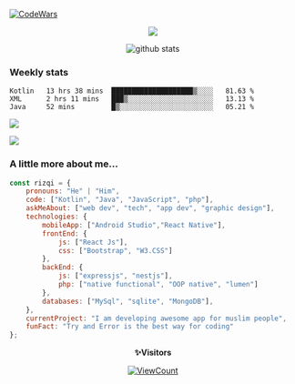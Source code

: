 <!--
**muhammad-rizqi/muhammad-rizqi** is a ✨ _special_ ✨ repository because its `README.md` (this file) appears on your GitHub profile.
-->
[![CodeWars](https://www.codewars.com/users/muhammad-rizqi/badges/large)](https://www.codewars.com/users/muhammad-rizqi/)

<div align="center"> 

<img src="https://res.cloudinary.com/muhammad-rizqi/image/upload/v1600739413/Cover_3_xwv1ld.png">

![github stats](https://github-readme-stats.vercel.app/api?username=muhammad-rizqi&show_icons=true)
  
</div>
 

### Weekly stats
<!--START_SECTION:waka-->
```text
Kotlin   13 hrs 38 mins  ████████████████████▒░░░░   81.63 % 
XML      2 hrs 11 mins   ███▒░░░░░░░░░░░░░░░░░░░░░   13.13 % 
Java     52 mins         █▒░░░░░░░░░░░░░░░░░░░░░░░   05.21 % 
```
<!--END_SECTION:waka-->

<a href="https://wakatime.com"><img src="https://wakatime.com/share/@5ff8db64-558c-4027-8bd0-2e529198d272/f2fadd89-6c36-4cce-bf87-62f12d95ee15.png" /></a>
    
<a href="https://wakatime.com"><img src="https://wakatime.com/share/@5ff8db64-558c-4027-8bd0-2e529198d272/fc28fc5b-eb44-41d8-881d-1f101cf0b7c0.png" /></a>
### A little more about me...  

```javascript
const rizqi = {
    pronouns: "He" | "Him",
    code: ["Kotlin", "Java", "JavaScript", "php"],
    askMeAbout: ["web dev", "tech", "app dev", "graphic design"],
    technologies: {
        mobileApp: ["Android Studio","React Native"],
        frontEnd: {
            js: ["React Js"],
            css: ["Bootstrap", "W3.CSS"]
        },
        backEnd: {
            js: ["expressjs", "nestjs"],
            php: ["native functional", "OOP native", "lumen"]
        },
        databases: ["MySql", "sqlite", "MongoDB"],
    },
    currentProject: "I am developing awesome app for muslim people",
    funFact: "Try and Error is the best way for coding"
};
```
<div align="center">
 
 **✨Visitors**<br>
 
[![ViewCount](https://views.whatilearened.today/views/github/muhammad-rizqi/ismlhbb.svg?cache=remove)](#)
</div>

